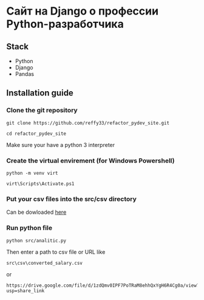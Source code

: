 # Сайт на Django о профессии Python-разработчика
## Stack
- Python
- Django
- Pandas

## Installation guide
### Clone the git repository
```
git clone https://github.com/reffy33/refactor_pydev_site.git

cd refactor_pydev_site
```
Make sure your have a python 3 interpreter
### Create the virtual envirement (for Windows Powershell)
```
python -m venv virt

virt\Scripts\Activate.ps1
```
### Put your csv files into the src/csv directory
Can be dowloaded [here](https://drive.google.com/file/d/1zdQmv0IPF7PoTRaM8ehhQxYgH6R4Cg0a/view?usp=share_link)

### Run python file
```
python src/analitic.py
```
Then enter a path to csv file or URL like
```
src\csv\converted_salary.csv
```
or
```
https://drive.google.com/file/d/1zdQmv0IPF7PoTRaM8ehhQxYgH6R4Cg0a/view?usp=share_link
```
